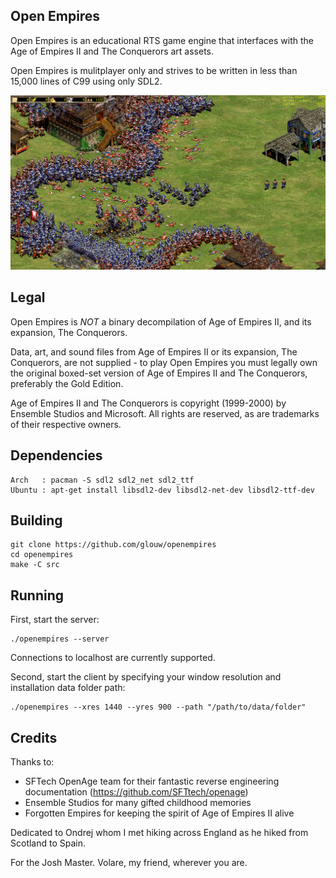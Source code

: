 ## Open Empires

Open Empires is an educational RTS game engine that interfaces with the Age of Empires II and The Conquerors art assets.

Open Empires is mulitplayer only and strives to be written in less than 15,000 lines of C99 using only SDL2.

![](art/men-at-arms.png)

## Legal

Open Empires is *NOT* a binary decompilation of Age of Empires II, and its expansion, The Conquerors.

Data, art, and sound files from Age of Empires II or its expansion, The Conquerors, are not supplied -
to play Open Empires you must legally own the original boxed-set version of Age of Empires II and The Conquerors,
preferably the Gold Edition.

Age of Empires II and The Conquerors is copyright (1999-2000) by Ensemble Studios and Microsoft.
All rights are reserved, as are trademarks of their respective owners.

## Dependencies

    Arch   : pacman -S sdl2 sdl2_net sdl2_ttf
    Ubuntu : apt-get install libsdl2-dev libsdl2-net-dev libsdl2-ttf-dev

## Building

    git clone https://github.com/glouw/openempires
    cd openempires
    make -C src

## Running

First, start the server:

    ./openempires --server

Connections to localhost are currently supported.

Second, start the client by specifying your window resolution and installation data folder path:

    ./openempires --xres 1440 --yres 900 --path "/path/to/data/folder"

## Credits

Thanks to:
* SFTech OpenAge team for their fantastic reverse engineering documentation (https://github.com/SFTtech/openage)
* Ensemble Studios for many gifted childhood memories
* Forgotten Empires for keeping the spirit of Age of Empires II alive

Dedicated to Ondrej whom I met hiking across England as he hiked from Scotland to Spain.

For the Josh Master. Volare, my friend, wherever you are.

